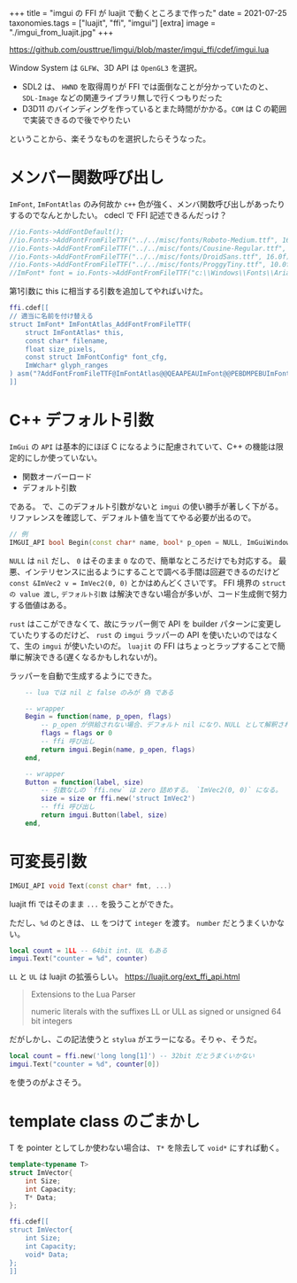 +++
title = "imgui の FFI が luajit で動くところまで作った"
date = 2021-07-25
taxonomies.tags = ["luajit", "ffi", "imgui"]
[extra]
image = "./imgui_from_luajit.jpg"
+++

<https://github.com/ousttrue/limgui/blob/master/imgui_ffi/cdef/imgui.lua>

Window System は `GLFW`、3D API は `OpenGL3` を選択。

* SDL2 は、 `HWND` を取得周りが FFI では面倒なことが分かっていたのと、`SDL-Image` などの関連ライブラリ無しで行くつもりだった
* D3D11 のバインディングを作っているとまた時間がかかる。`COM` は C の範囲で実装できるので後でやりたい

ということから、楽そうなものを選択したらそうなった。

# メンバー関数呼び出し

`ImFont`, `ImFontAtlas` のみ何故か `c++` 色が強く、メンバ関数呼び出しがあったりするのでなんとかしたい。
cdecl で FFI 記述できるんだっけ？

```c++
//io.Fonts->AddFontDefault();
//io.Fonts->AddFontFromFileTTF("../../misc/fonts/Roboto-Medium.ttf", 16.0f);
//io.Fonts->AddFontFromFileTTF("../../misc/fonts/Cousine-Regular.ttf", 15.0f);
//io.Fonts->AddFontFromFileTTF("../../misc/fonts/DroidSans.ttf", 16.0f);
//io.Fonts->AddFontFromFileTTF("../../misc/fonts/ProggyTiny.ttf", 10.0f);
//ImFont* font = io.Fonts->AddFontFromFileTTF("c:\\Windows\\Fonts\\ArialUni.ttf", 18.0f, NULL, io.Fonts->GetGlyphRangesJapanese());
```

第1引数に this に相当する引数を追加してやればいけた。

```lua
ffi.cdef[[
// 適当に名前を付け替える
struct ImFont* ImFontAtlas_AddFontFromFileTTF(
    struct ImFontAtlas* this,
    const char* filename,
    float size_pixels,
    const struct ImFontConfig* font_cfg,
    ImWchar* glyph_ranges
) asm("?AddFontFromFileTTF@ImFontAtlas@@QEAAPEAUImFont@@PEBDMPEBUImFontConfig@@PEBG@Z");
]]
```

# C++ デフォルト引数

`ImGui` の `API` は基本的にほぼ C になるように配慮されていて、C++ の機能は限定的にしか使っていない。

* 関数オーバーロード
* デフォルト引数

である。
で、このデフォルト引数がないと `imgui` の使い勝手が著しく下がる。
リファレンスを確認して、デフォルト値を当ててやる必要が出るので。

```c++
// 例
IMGUI_API bool Begin(const char* name, bool* p_open = NULL, ImGuiWindowFlags flags = 0);
```

`NULL` は `nil` だし、 `0` はそのまま `0` なので、簡単なところだけでも対応する。
最悪、インテリセンスに出るようにすることで調べる手間は回避できるのだけど
`const &ImVec2 v = ImVec2(0, 0)` とかはめんどくさいです。
FFI 境界の `struct の value 渡し`, `デフォルト引数` は解決できない場合が多いが、コード生成側で努力する価値はある。

`rust` はここができなくて、故にラッパー側で API を builder パターンに変更していたりするのだけど、
`rust` の `imgui` ラッパーの API を使いたいのではなくて、生の `imgui` が使いたいのだ。
`luajit` の FFI はちょっとラップすることで簡単に解決できる(遅くなるかもしれないが)。

ラッパーを自動で生成するようにできた。

```lua
    -- lua では nil と false のみが 偽 である

    -- wrapper
    Begin = function(name, p_open, flags)
        -- p_open が供給されない場合、デフォルト nil になり、NULL として解釈される
        flags = flags or 0
        -- ffi 呼び出し
        return imgui.Begin(name, p_open, flags)
    end,

    -- wrapper
    Button = function(label, size)
        -- 引数なしの `ffi.new` は zero 詰めする。 `ImVec2(0, 0)` になる。
        size = size or ffi.new('struct ImVec2')
        -- ffi 呼び出し
        return imgui.Button(label, size)
    end,
```

# 可変長引数

```c++
IMGUI_API void Text(const char* fmt, ...)
```

luajit ffi ではそのまま `...` を扱うことができた。

ただし、`%d` のときは、
`LL` をつけて `integer` を渡す。
`number` だとうまくいかない。

```lua
local count = 1LL -- 64bit int. UL もある
imgui.Text("counter = %d", counter)
```

`LL` と `UL` は luajit の拡張らしい。
<https://luajit.org/ext_ffi_api.html>
> Extensions to the Lua Parser
>
> numeric literals with the suffixes LL or ULL as signed or unsigned 64 bit integers

だがしかし、この記法使うと `stylua` がエラーになる。そりゃ、そうだ。

```lua
local count = ffi.new('long long[1]') -- 32bit だとうまくいかない
imgui.Text("counter = %d", counter[0])
```

を使うのがよさそう。

# template class のごまかし

T を pointer としてしか使わない場合は、
`T*` を除去して `void*` にすれば動く。

```c++
template<typename T>
struct ImVector{
    int Size;
    int Capacity;
    T* Data;
};    

```

```lua
ffi.cdef[[
struct ImVector{
    int Size;
    int Capacity;
    void* Data;
};    
]]
```
